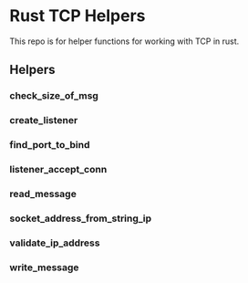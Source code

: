 # Rust TCP Helpers
This repo is for helper functions for working with TCP in rust.

## Helpers

### check_size_of_msg
### create_listener
### find_port_to_bind 
### listener_accept_conn
### read_message
### socket_address_from_string_ip
### validate_ip_address
### write_message

